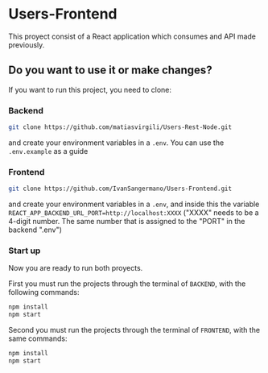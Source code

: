 # Users-Frontend

This proyect consist of a React application which consumes and API made previously.

## Do you want to use it or make changes?

If you want to run this project, you need to clone:

### Backend

```sh
git clone https://github.com/matiasvirgili/Users-Rest-Node.git
```
and create your environment variables in a `.env`. You can use the `.env.example` as a guide

### Frontend

```sh
git clone https://github.com/IvanSangermano/Users-Frontend.git
```
and create your environment variables in a `.env`, and inside this the variable `REACT_APP_BACKEND_URL_PORT=http://localhost:XXXX` ("XXXX" needs to be a 4-digit number. The same number that is assigned to the "PORT" in the backend ".env")

### Start up

Now you are ready to run both proyects.

First you must run the projects through the terminal of `BACKEND`, with the following commands:
```sh
npm install
npm start
```

Second you must run the projects through the terminal of `FRONTEND`, with the same commands:

```sh
npm install
npm start
```

